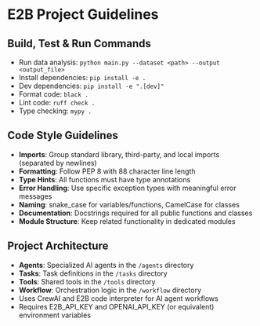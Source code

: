 # E2B Project Guidelines

## Build, Test & Run Commands
- Run data analysis: `python main.py --dataset <path> --output <output_file>`
- Install dependencies: `pip install -e .`
- Dev dependencies: `pip install -e ".[dev]"`
- Format code: `black .`
- Lint code: `ruff check .`
- Type checking: `mypy .`

## Code Style Guidelines
- **Imports**: Group standard library, third-party, and local imports (separated by newlines)
- **Formatting**: Follow PEP 8 with 88 character line length
- **Type Hints**: All functions must have type annotations
- **Error Handling**: Use specific exception types with meaningful error messages
- **Naming**: snake_case for variables/functions, CamelCase for classes
- **Documentation**: Docstrings required for all public functions and classes
- **Module Structure**: Keep related functionality in dedicated modules

## Project Architecture
- **Agents**: Specialized AI agents in the `/agents` directory
- **Tasks**: Task definitions in the `/tasks` directory
- **Tools**: Shared tools in the `/tools` directory 
- **Workflow**: Orchestration logic in the `/workflow` directory
- Uses CrewAI and E2B code interpreter for AI agent workflows
- Requires E2B_API_KEY and OPENAI_API_KEY (or equivalent) environment variables